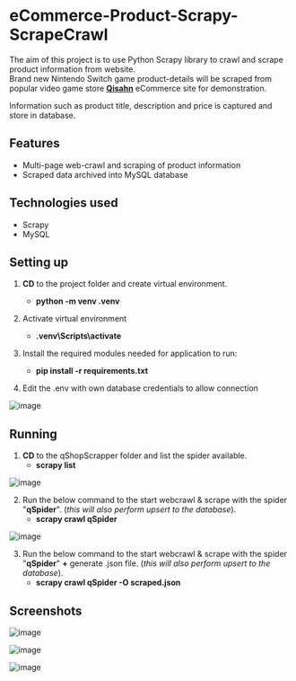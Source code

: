 # eCommerce-Product-Scrapy-ScrapeCrawl 
The aim of this project is to use Python Scrapy library to crawl and scrape product information from website.<br/>
Brand new Nintendo Switch game product-details will be scraped from popular video game store **[Qisahn](https://www.qisahn.com/)** eCommerce site for demonstration. 

Information such as product title, description and price is captured and store in database. 

## Features
* Multi-page web-crawl and scraping of product information
* Scraped data archived into MySQL database 
  
## Technologies used
* Scrapy 
* MySQL

## Setting up

1. **CD** to the project folder and create virtual environment.
    - **python -m venv .venv**

2. Activate virtual environment
    - **.venv\Scripts\activate**

3. Install the required modules needed for application to run:
    - **pip install -r requirements.txt**
  
4. Edit the .env with own database credentials to allow connection

![image](https://github.com/dude76vvv/eCommerce-Product-Scrapy-ScrapeCrawl/assets/131178280/f88587eb-9c25-4151-abc2-1ff00c6256cb)



## Running
1. **CD** to the qShopScrapper folder and list the spider available.
    - **scrapy list**
      
![image](https://github.com/dude76vvv/eCommerce-Product-Scrapy-ScrapeCrawl/assets/131178280/7c8c38ca-c826-4a68-a823-f4896c9595ac)
 
2. Run the below command to the start webcrawl & scrape with the spider "**qSpider**". (_this will also perform upsert to the database_).
    - **scrapy crawl qSpider**


![image](https://github.com/dude76vvv/eCommerce-Product-Scrapy-ScrapeCrawl/assets/131178280/de86b4e0-71a6-4215-af5e-973d28721944)

  
3. Run the below command to the start webcrawl & scrape with the spider "**qSpider**" **+** generate .json file. (_this will also perform upsert to the database_).
    - **scrapy crawl qSpider -O scraped.json**


  
## Screenshots

![image](https://github.com/dude76vvv/eCommerce-Product-Scrapy-ScrapeCrawl/assets/131178280/bd0165b5-6f78-4ac2-ae21-57cc652d5fdb)

![image](https://github.com/dude76vvv/eCommerce-Product-Scrapy-ScrapeCrawl/assets/131178280/551f7a74-de8a-4bce-8686-82e961de7703)

![image](https://github.com/dude76vvv/eCommerce-Product-Scrapy-ScrapeCrawl/assets/131178280/105265b1-7ebb-4cce-a15c-0cb1c09048a6)




